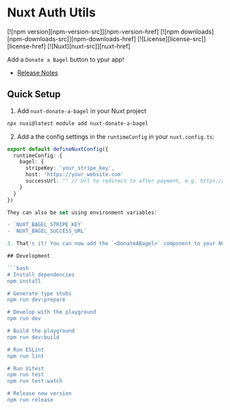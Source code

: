 # Nuxt Auth Utils

[![npm version][npm-version-src]][npm-version-href]
[![npm downloads][npm-downloads-src]][npm-downloads-href]
[![License][license-src]][license-href]
[![Nuxt][nuxt-src]][nuxt-href]

Add a `Donate a Bagel` button to ypur app!

- [Release Notes](/CHANGELOG.md)

## Quick Setup

1. Add `nuxt-donate-a-bagel` in your Nuxt project

```bash
npx nuxi@latest module add nuxt-donate-a-bagel
```

2. Add a the config settings in the `runtimeConfig` in your `nuxt.config.ts`:

```ts
export default defineNuxtConfig({
  runtimeConfig: {
    bagel: {
      stripeKey: 'your_stripe_key',
      host: 'https://your_website.com'
      successUrl: '' // Url to redirect to after payment, e.g. https://your_website.com/thankyou
    }
  }
})

They can also be set using environment variables:

- `NUXT_BAGEL_STRIPE_KEY`
- `NUXT_BAGEL_SUCCESS_URL`

3. That's it! You can now add the `<DonateABagel>` component to your Nuxt app ✨

## Development

```bash
# Install dependencies
npm install

# Generate type stubs
npm run dev:prepare

# Develop with the playground
npm run dev

# Build the playground
npm run dev:build

# Run ESLint
npm run lint

# Run Vitest
npm run test
npm run test:watch

# Release new version
npm run release
```
